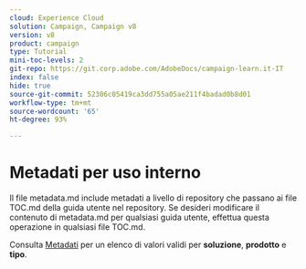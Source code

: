 ```yaml
---
cloud: Experience Cloud
solution: Campaign, Campaign v8
version: v8
product: campaign
type: Tutorial
mini-toc-levels: 2
git-repo: https://git.corp.adobe.com/AdobeDocs/campaign-learn.it-IT
index: false
hide: true
source-git-commit: 52306c05419ca3dd755a05ae211f4badad0b8d01
workflow-type: tm+mt
source-wordcount: '65'
ht-degree: 93%

---
```



# Metadati per uso interno

Il file metadata.md include metadati a livello di repository che passano ai file TOC.md della guida utente nel repository. Se desideri modificare il contenuto di metadata.md per qualsiasi guida utente, effettua questa operazione in qualsiasi file TOC.md.

Consulta [Metadati](https://experienceleague.adobe.com/docs/authoring-guide-exl/using/editing/user-guide-setup/metadata.html?lang=it) per un elenco di valori validi per **soluzione**, **prodotto** e **tipo**.
